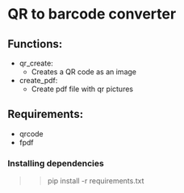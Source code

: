 # QR to barcode converter

## Functions:

- qr_create:
    - Creates a QR code as an image 
- create_pdf:
    - Create pdf file with qr pictures 


## Requirements:

- qrcode
- fpdf

### Installing dependencies
>> pip install -r requirements.txt